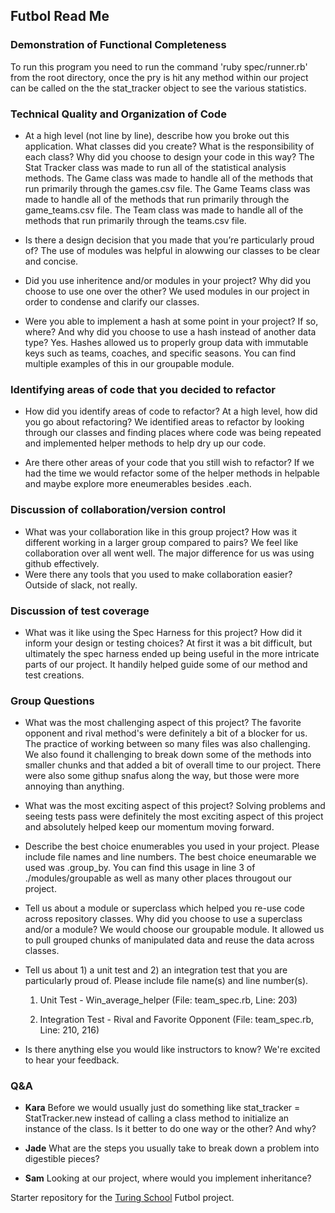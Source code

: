 ## Futbol Read Me
### Demonstration of Functional Completeness
To run this program you need to run the command 'ruby spec/runner.rb' from the root directory, once the pry is hit any method within our project can
be called on the the stat_tracker object to see the various statistics.

### Technical Quality and Organization of Code
- At a high level (not line by line), describe how you broke out this application. What classes did you create? What is the responsibility of each class? Why did you choose to design your code in this way?
    The Stat Tracker class was made to run all of the statistical analysis methods. The Game class was made to handle all of the methods that run primarily through the games.csv file. The Game Teams class was 
  made to handle all of the methods that run primarily through the game_teams.csv file. The Team class was made to handle all of the methods that run primarily through the teams.csv file.

- Is there a design decision that you made that you’re particularly proud of?
    The use of modules was helpful in alowwing our classes to be clear and concise.

- Did you use inheritence and/or modules in your project? Why did you choose to use one over the other?
    We used modules in our project in order to condense and clarify our classes.

- Were you able to implement a hash at some point in your project? If so, where? And why did you choose to use a hash instead of another data type?
    Yes. Hashes allowed us to properly group data with immutable keys such as teams, coaches, and specific seasons. You can find multiple examples of this
  in our groupable module.

### Identifying areas of code that you decided to refactor
- How did you identify areas of code to refactor? At a high level, how did you go about refactoring?
    We identified areas to refactor by looking through our classes and finding places where code was being repeated and implemented helper methods
  to help dry up our code.

- Are there other areas of your code that you still wish to refactor?
    If we had the time we would refactor some of the helper methods in helpable and maybe explore more eneumerables besides .each.

### Discussion of collaboration/version control
- What was your collaboration like in this group project? How was it different working in a larger group compared to pairs?
    We feel like collaboration over all went well. The major difference for us was using github effectively.
- Were there any tools that you used to make collaboration easier?
    Outside of slack, not really.

### Discussion of test coverage

- What was it like using the Spec Harness for this project? How did it inform your design or testing choices?
    At first it was a bit difficult, but ultimately the spec harness ended up being useful in the more intricate parts of our project. It handily helped guide
  some of our method and test creations.

### Group Questions
- What was the most challenging aspect of this project?
    The favorite opponent and rival method's were definitely a bit of a blocker for us. The practice of working between so many files was also challenging.
  We also found it challenging to break down some of the methods into smaller chunks and that added a bit of overall time to our project. There were also 
  some githup snafus along the way, but those were more annoying than anything.

- What was the most exciting aspect of this project?
    Solving problems and seeing tests pass were definitely the most exciting aspect of this project and absolutely helped keep our momentum moving forward.

- Describe the best choice enumerables you used in your project. Please include file names and line numbers.
    The best choice eneumarable we used was .group_by. You can find this usage in line 3 of ./modules/groupable as well as many other places througout
  our project.

- Tell us about a module or superclass which helped you re-use code across repository classes. Why did you choose to use a superclass and/or a module?
  We would choose our groupable module. It allowed us to pull grouped chunks of manipulated data and reuse the data across classes.

- Tell us about 1) a unit test and 2) an integration test that you are particularly proud of. Please include file name(s) and line number(s).
  1) Unit Test - Win_average_helper (File: team_spec.rb, Line: 203)

  2) Integration Test - Rival and Favorite Opponent (File: team_spec.rb, Line: 210, 216)

- Is there anything else you would like instructors to know?
  We're excited to hear your feedback.
  
### Q&A

- **Kara**
Before we would usually just do something like stat_tracker = StatTracker.new instead of calling a class method to initialize an instance of the class. Is it better to do one way or the other? And why?

- **Jade**
What are the steps you usually take to break down a problem into digestible pieces?

- **Sam**
Looking at our project, where would you implement inheritance?

Starter repository for the [Turing School](https://turing.io/) Futbol project.
